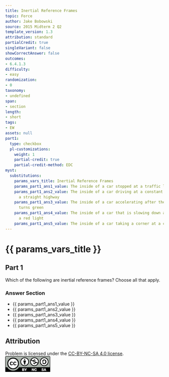 ```yaml
---
title: Inertial Reference Frames
topic: Force
author: Jake Bobowski
source: 2015 Midterm 2 Q2
template_version: 1.3
attribution: standard
partialCredit: true
singleVariant: false
showCorrectAnswer: false
outcomes:
- 6.4.1.3
difficulty:
- easy
randomization:
- 0
taxonomy:
- undefined
span:
- section
length:
- short
tags:
- EW
assets: null
part1:
  type: checkbox
  pl-customizations:
    weight: 1
    partial-credit: true
    partial-credit-method: EDC
myst:
  substitutions:
    params_vars_title: Inertial Reference Frames
    params_part1_ans1_value: The inside of a car stopped at a traffic light
    params_part1_ans2_value: The inside of a car driving at a constant speed along
      a straight highway
    params_part1_ans3_value: The inside of a car accelerating after the traffic light
      turns green
    params_part1_ans4_value: The inside of a car that is slowing down as it approaches
      a red light
    params_part1_ans5_value: The inside of a car taking a corner at a constant speed
---
```

# {{ params_vars_title }}

## Part 1

Which of the following are inertial reference frames?
Choose all that apply.

### Answer Section

- {{ params_part1_ans1_value }}
- {{ params_part1_ans2_value }}
- {{ params_part1_ans3_value }}
- {{ params_part1_ans4_value }}
- {{ params_part1_ans5_value }}

## Attribution

Problem is licensed under the [CC-BY-NC-SA 4.0 license](https://creativecommons.org/licenses/by-nc-sa/4.0/).<br> ![The Creative Commons 4.0 license requiring attribution-BY, non-commercial-NC, and share-alike-SA license.](https://raw.githubusercontent.com/firasm/bits/master/by-nc-sa.png)